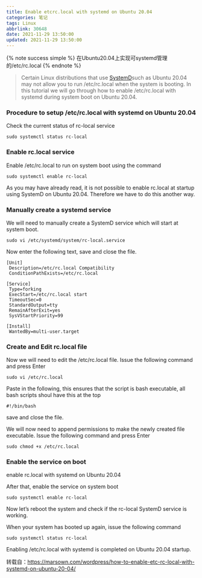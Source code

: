 ```yaml
---
title: Enable etcrc.local with systemd on Ubuntu 20.04
categories: 笔记
tags: Linux
abbrlink: 30648
date: 2021-11-29 13:50:00
updated: 2021-11-29 13:50:00
---
```


{% note success simple %}
在Ubuntu20.04上实现可systemd管理的/etc/rc.local
{% endnote %}

> Certain Linux distributions that use [SystemD](https://en.wikipedia.org/wiki/Systemd)such as Ubuntu 20.04 may not allow you to run /etc/rc.local when the system is booting. In this tutorial we will go through how to enable /etc/rc.local with systemd during system boot on Ubuntu 20.04.

### Procedure to setup /etc/rc.local with systemd on Ubuntu 20.04

Check the current status of rc-local service

```
sudo systemctl status rc-local
```

### Enable rc.local service

Enable /etc/rc.local to run on system boot using the command

```
sudo systemctl enable rc-local
```

As you may have already read, it is not possible to enable rc.local at startup
using SystemD on Ubuntu 20.04. Therefore we have to do this another way.

### Manually create a systemd service

We will need to manually create a SystemD service which will start at system
boot.

```
sudo vi /etc/systemd/system/rc-local.service
```

Now enter the following text, save and close the file.

```
[Unit]
 Description=/etc/rc.local Compatibility
 ConditionPathExists=/etc/rc.local

[Service]
 Type=forking
 ExecStart=/etc/rc.local start
 TimeoutSec=0
 StandardOutput=tty
 RemainAfterExit=yes
 SysVStartPriority=99

[Install]
 WantedBy=multi-user.target
```

### Create and Edit rc.local file

Now we will need to edit the /etc/rc.local file. Issue the following command
and press Enter

```
sudo vi /etc/rc.local
```

Paste in the following, this ensures that the script is bash executable, all
bash scripts shoul have this at the top

```
#!/bin/bash
```

save and close the file.

We will now need to append permissions to make the newly created file
executable. Issue the following command and press Enter

```
sudo chmod +x /etc/rc.local
```

### Enable the service on boot

enable rc.local with systemd on Ubuntu 20.04

After that, enable the service on system boot

```
sudo systemctl enable rc-local
```

Now let’s reboot the system and check if the rc-local SystemD service is
working.

When your system has booted up again, issue the following command

```
sudo systemctl status rc-local
```

Enabling /etc/rc.local with systemd is completed on Ubuntu 20.04 startup.

转载自：https://marsown.com/wordpress/how-to-enable-etc-rc-local-with-systemd-on-ubuntu-20-04/